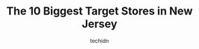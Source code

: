 ---
layout: ampstory
image: https://i0.wp.com/www.depkes.org/wp-content/uploads/2023/06/target-0-in-new-jersey-1685967951.jpeg?resize=640,853
author: techidn
featured: false
description: Discover the impressive array of Target options in New Jersey, where you can find 10 of the largest Target establishments in the area. From renowned classics to hidden gems, New Jersey offer
title: The 10 Biggest Target Stores in New Jersey
cover:
   title: The 10 Biggest Target Stores in New Jersey
   subtitle: Rickpate
   background: https://www.depkes.org/wp-content/uploads/2023/06/target-0-in-new-jersey-1685967951.jpeg

pages: 
 - layout: thirds
   top: <h1>#1 Target</h1>
   bottom: "<p>I really do like target but I have to plan to have enough time and energy when I go there that when I am done shopping I still have time to wait on a very long checkout l</p>"
   background: https://www.depkes.org/wp-content/uploads/2023/06/target-1-in-new-jersey-1685967952.jpeg
   backgroundblur: true
 - layout: thirds
   top: <h1>#2 Target</h1>
   bottom: "<p>2235 Springfield Ave, Vauxhall, NJ 07088, United States</p>"
   background: https://www.depkes.org/wp-content/uploads/2023/06/target-2-in-new-jersey-1685967952.jpeg
   cta:
      link: https://www.depkes.org/blog/the-10-biggest-target-stores-in-new-jersey/
      text: The 10 Biggest Target Stores in New Jersey
 - layout: thirds
   top: <h1>#3 Target</h1>
   bottom: "<p>7101 Tonnele Ave, North Bergen, NJ 07047, United States</p>"
   background: https://www.depkes.org/wp-content/uploads/2023/06/target-3-in-new-jersey-1685967952.jpeg
   cta:
      link: https://www.depkes.org/blog/the-10-biggest-target-stores-in-new-jersey/
      text: The 10 Biggest Target Stores in New Jersey
 - layout: thirds
   top: <h1>#4 Target</h1>
   bottom: "<p>100 Parsonage Rd, Edison, NJ 08837, United States</p>"
   background: https://images.unsplash.com/photo-1609083590460-7b8cc0ca65f8?ixlib=rb-4.0.3&ixid=MnwxMjA3fDB8MHxwaG90by1wYWdlfHx8fGVufDB8fHx8&auto=format&fit=crop&w=640&h=853&q=80
   cta:
      link: https://www.depkes.org/blog/the-10-biggest-target-stores-in-new-jersey/
      text: The 10 Biggest Target Stores in New Jersey
 - layout: thirds
   top: <h1>#5 Target</h1>
   bottom: "<p>632 US-46 E, Fairfield, NJ 07004, United States</p>"
   background: https://images.unsplash.com/photo-1484589065579-248aad0d8b13?ixlib=rb-4.0.3&ixid=MnwxMjA3fDB8MHxwaG90by1wYWdlfHx8fGVufDB8fHx8&auto=format&fit=crop&w=640&h=853&q=80
   cta:
      link: https://www.depkes.org/blog/the-10-biggest-target-stores-in-new-jersey/
      text: The 10 Biggest Target Stores in New Jersey
 - layout: thirds
   top: <h1>#6 Target</h1>
   bottom: "<p>2105 NJ-35, Middletown Township, NJ 07748, United States</p>"
   background: https://images.unsplash.com/photo-1595364397663-fca4f075d796?ixlib=rb-4.0.3&ixid=MnwxMjA3fDB8MHxwaG90by1wYWdlfHx8fGVufDB8fHx8&auto=format&fit=crop&w=640&h=853&q=80
   cta:
      link: https://www.depkes.org/blog/the-10-biggest-target-stores-in-new-jersey/
      text: The 10 Biggest Target Stores in New Jersey
 - layout: thirds
   top: <h1>#7 Target</h1>
   bottom: "<p>570 NJ-70, Brick Township, NJ 08723, United States</p>"
   background: https://images.unsplash.com/photo-1489694553447-4c9339da310d?ixlib=rb-4.0.3&ixid=MnwxMjA3fDB8MHxwaG90by1wYWdlfHx8fGVufDB8fHx8&auto=format&fit=crop&w=640&h=853&q=80
   cta:
      link: https://www.depkes.org/blog/the-10-biggest-target-stores-in-new-jersey/
      text: The 10 Biggest Target Stores in New Jersey
 - layout: thirds
   middle: Continue reading...
   background: https://images.unsplash.com/photo-1557672172-298e090bd0f1?ixlib=rb-4.0.3&ixid=MnwxMjA3fDB8MHxwaG90by1wYWdlfHx8fGVufDB8fHx8&auto=format&fit=crop&w=640&h=853&q=80
   cta:
      link: https://www.depkes.org/blog/the-10-biggest-target-stores-in-new-jersey/
      text: The 10 Biggest Target Stores in New Jersey
      
---